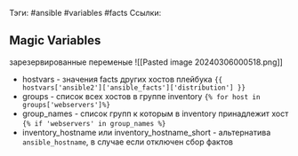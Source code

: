 Тэги: #ansible #variables #facts
Ссылки: 

## Magic Variables
зарезервированные переменые
![[Pasted image 20240306000518.png]]
- hostvars - значения facts других хостов плейбука
`{{ hostvars['ansible2']['ansible_facts']['distribution'] }}`
- groups - список всех хостов в группе inventory
`{% for host in groups['webservers']%}`
- group_names - список групп к которым в inventory принадлежит хост
`{% if 'webservers' in group_names %}` 
- inventory_hostname или inventory_hostname_short - альтернатива `ansible_hostname`, в случае если отключен сбор фактов 